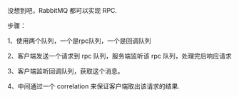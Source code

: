 没想到吧，RabbitMQ 都可以实现 RPC.

步骤：

1、使用两个队列，一个是rpc队列，一个是回调队列

2、客户端发送一个请求到 rpc 队列，服务端监听该 rpc 队列，处理完后响应请求

3、客户端监听回调队列，获取这个消息。

4、中间通过一个 correlation 来保证客户端取出该请求的结果.